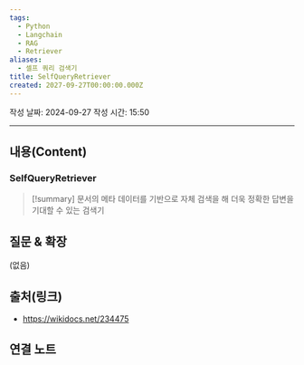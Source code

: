 ```yaml
---
tags:
  - Python
  - Langchain
  - RAG
  - Retriever
aliases:
  - 셀프 쿼리 검색기
title: SelfQueryRetriever
created: 2027-09-27T00:00:00.000Z
---
```

작성 날짜: 2024-09-27
작성 시간: 15:50

----
## 내용(Content)

### SelfQueryRetriever

>[!summary]
> 문서의 메타 데이터를 기반으로 자체 검색을 해 더욱 정확한 답변을 기대할 수 있는 검색기



## 질문 & 확장

(없음)

## 출처(링크)

- https://wikidocs.net/234475

## 연결 노트










